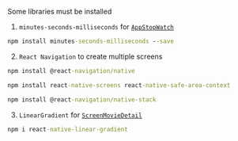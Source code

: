 Some libraries must be installed

1. `minutes-seconds-milliseconds` for [`AppStopWatch`](src/AppStopWatch.jsx)
```cmd
npm install minutes-seconds-milliseconds --save​
```

2. `React Navigation` to create multiple screens
```cmd
npm install @react-navigation/native
```
```cmd
npm install react-native-screens react-native-safe-area-context
```
```cmd
npm install @react-navigation/native-stack
```

3. `LinearGradient` for [`ScreenMovieDetail`](srcAppMovie/ScreenMovieDetail.jsx#L46)
```cmd
npm i react-native-linear-gradient
```
